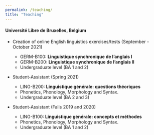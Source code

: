 ```yaml
---
permalink: /teaching/
title: "Teaching"
---
```


#### Université Libre de Bruxelles, Belgium
- Creation of online English linguistics exercises/tests (September - October 2021)
    - GERM-B100: **Linguistique synchronique de l’anglais I**
    - GERM-B200: **Linguistique synchronique de l’anglais II**
    - Undergraduate level (BA 1 and 2)

- Student-Assistant (Spring 2021)
    - LING-B200: **Linguistique générale: questions théoriques**
    - Phonetics, Phonology, Morphology and Syntax.
    - Undergraduate level (BA 2 and 3)

- Student-Assistant (Falls 2019 and 2020)
    - LING-B100: **Linguistique générale: concepts et méthodes** 
    - Phonetics, Phonology, Morphology and Syntax.
    - Undergraduate level (BA 1 and 2)
